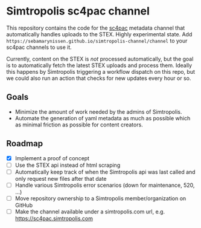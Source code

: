 # Simtropolis sc4pac channel

This repository contains the code for the [sc4pac](https://memo33.github.io/sc4pac/#/) metadata channel that automatically handles uploads to the STEX.
Highly experimental state.
Add `https://sebamarynissen.github.io/simtropolis-channel/channel` to your sc4pac channels to use it.

Currently, content on the STEX is *not* processed automatically, but the goal is to automatically fetch the latest STEX uploads and process them.
Ideally this happens by Simtropolis triggering a workflow dispatch on this repo, but we could also run an action that checks for new updates every hour or so.

## Goals

- Minimize the amount of work needed by the admins of Simtropolis.
- Automate the generation of yaml metadata as much as possible which as minimal friction as possible for content creators.

## Roadmap

- [x] Implement a proof of concept
- [ ] Use the STEX api instead of html scraping
- [ ] Automatically keep track of when the Simtropolis api was last called and only request new files after that date
- [ ] Handle various Simtropolis error scenarios (down for maintenance, 520, ...)
- [ ] Move repository ownership to a Simtropolis member/organization on GitHub
- [ ] Make the channel available under a simtropolis.com url, e.g. https://sc4pac.simtropolis.com
